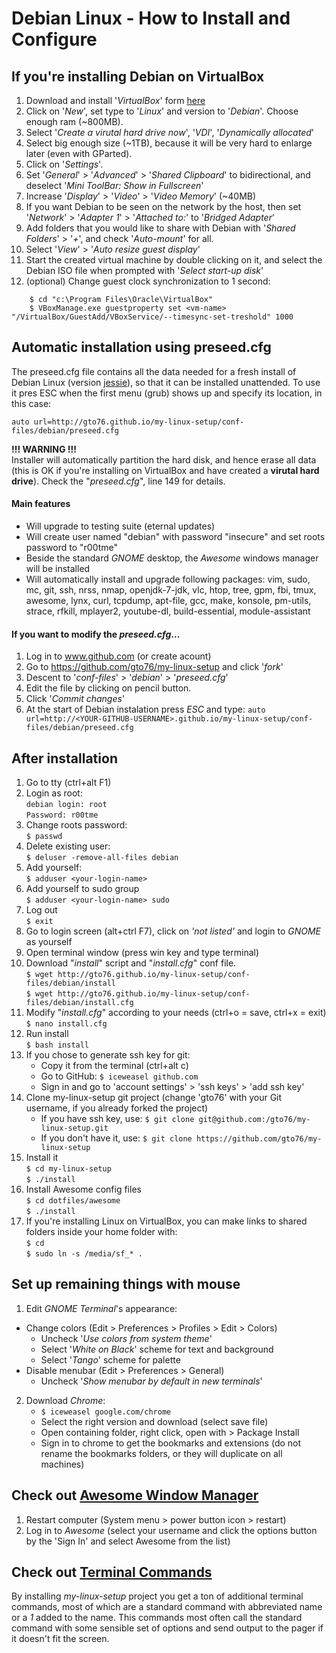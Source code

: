 Debian Linux - How to Install and Configure 
=====================================

If you're installing Debian on VirtualBox
-----------------------------------------
1. Download and install '_VirtualBox_' form [here](https://www.virtualbox.org/wiki/Downloads)
2. Click on '_New_', set type to '_Linux_' and version to '_Debian_'. Choose enough ram (~800MB).
3. Select '_Create a virutal hard drive now_', '_VDI_', '_Dynamically allocated_'
4. Select big enough size (~1TB), because it will be very hard to enlarge later (even with GParted).
5. Click on '_Settings_'.
5. Set '_General_' > '_Advanced_' > '_Shared Clipboard_' to bidirectional, and deselect '_Mini ToolBar: Show in Fullscreen_'
6. Increase '_Display_' > '_Video_' > '_Video Memory_' (~40MB)
7. If you want Debian to be seen on the network by the host, then set '_Network_' > '_Adapter 1_' > '_Attached to:_' to '_Bridged Adapter_'
8. Add folders that you would like to share with Debian with '_Shared Folders_' > '_+_', and check '_Auto-mount_' for all.
9. Select '_View_' > '_Auto resize guest display_'
9. Start the created virtual machine by double clicking on it, and select the Debian ISO file when prompted with '_Select start-up disk_'  
10. (optional) Change guest clock synchronization to 1 second:   
```
	$ cd "c:\Program Files\Oracle\VirtualBox"
	$ VBoxManage.exe guestproperty set <vm-name> "/VirtualBox/GuestAdd/VBoxService/--timesync-set-treshold" 1000
```

Automatic installation using preseed.cfg
----------------------------------------
The preseed.cfg file contains all the data needed for a fresh install of Debian Linux (version [jessie](http://cdimage.debian.org/debian-cd/8.0.0/i386/iso-cd/debian-8.0.0-i386-CD-1.iso)), so that it can be installed unattended. To use it pres ESC when the first menu (grub) shows up and specify its location, in this case:

`auto url=http://gto76.github.io/my-linux-setup/conf-files/debian/preseed.cfg`

**!!! WARNING !!!**  
Installer will automatically partition the hard disk, and hence erase all data (this is OK if you're installing on VirtualBox and have created a **virutal hard drive**). Check the "_preseed.cfg_", line 149 for details. 

#### Main features
- Will upgrade to testing suite (eternal updates)
- Will create user named "debian" with password "insecure" and set roots password to "r00tme"
- Beside the standard *GNOME* desktop, the _Awesome_ windows manager will be installed
- Will automatically install and upgrade following packages: vim, sudo, mc, git, ssh, nrss, nmap, openjdk-7-jdk, vlc, htop, tree, gpm, fbi, tmux, awesome, lynx, curl, tcpdump, apt-file, gcc, make, konsole, pm-utils, strace, rfkill, mplayer2, youtube-dl, build-essential, module-assistant

#### If you want to modify the _preseed.cfg_...
1. Log in to www.github.com (or create acount)
2. Go to https://github.com/gto76/my-linux-setup and click '_fork_'
3. Descent to '_conf-files_' > '_debian_' > '_preseed.cfg_'
4. Edit the file by clicking on pencil button.
5. Click '_Commit changes_'
6. At the start of Debian instalation press _ESC_ and type:
	`auto url=http://<YOUR-GITHUB-USERNAME>.github.io/my-linux-setup/conf-files/debian/preseed.cfg`


After installation
------------------
1. Go to tty (ctrl+alt F1)
2. Login as root:  
	`debian login: root`  
	`Password: r00tme`
3. Change roots password:  
	`$ passwd`
4. Delete existing user:  
	`$ deluser -remove-all-files debian`
5. Add yourself:  
	`$ adduser <your-login-name>`
6. Add yourself to sudo group  
	`$ adduser <your-login-name> sudo`
7. Log out  
	`$ exit`
8. Go to login screen (alt+ctrl F7), click on _'not listed'_ and login to _GNOME_ as yourself
9. Open terminal window (press win key and type terminal)
10. Download "_install_" script and "_install.cfg_" conf file.  
	`$ wget http://gto76.github.io/my-linux-setup/conf-files/debian/install`  
	`$ wget http://gto76.github.io/my-linux-setup/conf-files/debian/install.cfg`
11. Modify "_install.cfg_" according to your needs (ctrl+o = save, ctrl+x = exit)  
	`$ nano install.cfg`
12. Run install  
	`$ bash install`
13. If you chose to generate ssh key for git:  
	- Copy it from the terminal (ctrl+alt c)  
	- Go to GitHub: `$ iceweasel github.com`  
	- Sign in and go to 'account settings' > 'ssh keys' > 'add ssh key'  
13. Clone my-linux-setup git project (change 'gto76' with your Git username, if you already forked the project)
	- If you have ssh key, use: `$ git clone git@github.com:/gto76/my-linux-setup.git`  
	- If you don't have it, use: `$ git clone https://github.com/gto76/my-linux-setup`
14. Install it  
	`$ cd my-linux-setup`  
	`$ ./install`
15. Install Awesome config files  
	`$ cd dotfiles/awesome`  
	`$ ./install`
16. If you're installing Linux on VirtualBox, you can make links to shared folders inside your home folder with:  
	`$ cd`  
	`$ sudo ln -s /media/sf_* .`  


Set up remaining things with mouse
----------------------------------

1. Edit *GNOME Terminal*'s appearance:
 * Change colors (Edit > Preferences > Profiles > Edit > Colors)
 	- Uncheck '_Use colors from system theme_'
 	- Select '_White on Black_' scheme for text and background
 	- Select '_Tango_' scheme for palette
 * Disable menubar (Edit > Preferences > General)
 	- Uncheck '_Show menubar by default in new terminals_'

2. Download *Chrome*:  
	- `$ iceweasel google.com/chrome`
	- Select the right version and download (select save file)
	- Open containing folder, right click, open with > Package Install
 	- Sign in to chrome to get the bookmarks and extensions (do not rename the bookmarks folders, or they will duplicate on all machines)

 
Check out [Awesome Window Manager](/conf-files/linux/awesome)
-----------------
1. Restart computer (System menu > power button icon > restart)
2. Log in to *Awesome* (select your username and click the options button by the 'Sign In' and select Awesome from the list)


Check out [**Terminal Commands**](/conf-files/linux/bash)	
-----------------
By installing *my-linux-setup* project you get a ton of additional terminal commands, most of which are a standard command with abbreviated name or a *1* added to the name. This commands most often call the standard command with some sensible set of options and send output to the pager if it doesn't fit the screen.

